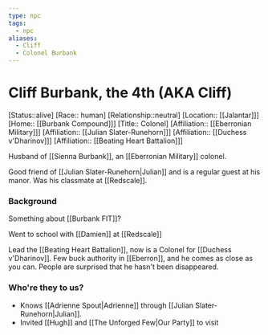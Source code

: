 ```yaml
---
type: npc
tags:
  - npc
aliases:
  - Cliff
  - Colonel Burbank
---
```


# Cliff Burbank, the 4th (AKA Cliff)
[Status::alive]
[Race:: human]
[Relationship::neutral]
[Location:: [[Jalantar]]]
[Home:: [[Burbank Compound]]]
[Title:: Colonel]
[Affiliation:: [[Eberronian Military]]]
[Affiliation:: [[Julian Slater-Runehorn]]]
[Affiliation:: [[Duchess v'Dharinov]]]
[Affiliation:: [[Beating Heart Battalion]]]

Husband of [[Sienna Burbank]],  an [[Eberronian Military]] colonel. 

Good friend of [[Julian Slater-Runehorn|Julian]] and is a regular guest at his manor. Was his classmate at [[Redscale]]. 
### Background
Something about [[Burbank FIT]]? 

Went to school with [[Damien]] at [[Redscale]]

Lead the [[Beating Heart Battalion]], now is a Colonel for [[Duchess v'Dharinov]]. Few buck authority in [[Eberron]], and he comes as close as you can. People are surprised that he hasn't been disappeared.

### Who're they to us? 
- Knows [[Adrienne Spout|Adrienne]] through [[Julian Slater-Runehorn|Julian]]. 
- Invited [[Hugh]] and [[The Unforged Few|Our Party]] to visit

